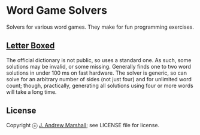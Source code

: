 # Word Game Solvers

Solvers for various word games. They make for fun programming exercises.

## [Letter Boxed](https://www.nytimes.com/puzzles/letter-boxed)

The official dictionary is not public, so uses a standard one. As such, some solutions may be invalid, or some missing. Generally finds one to two word solutions in under 100 ms on fast hardware. The solver is generic, so can solve for an arbitrary number of sides (not just four) and for unlimited word count; though, practically, generating all solutions using four or more words will take a long time.

## License

Copyright ⓒ [J. Andrew Marshall](https://johnandrewmarshall.com); see LICENSE file for license.
